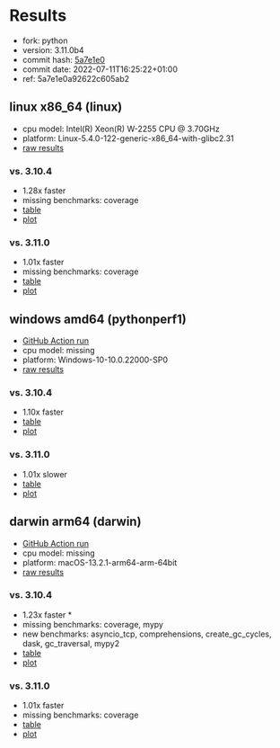 # Results

- fork: python
- version: 3.11.0b4
- commit hash: [5a7e1e0](https://github.com/python/cpython/commit/5a7e1e0)
- commit date: 2022-07-11T16:25:22+01:00
- ref: 5a7e1e0a92622c605ab2

## linux x86_64 (linux)

- cpu model: Intel(R) Xeon(R) W-2255 CPU @ 3.70GHz
- platform: Linux-5.4.0-122-generic-x86_64-with-glibc2.31
- [raw results](bm-20220711-linux-x86_64-python-5a7e1e0a92622c605ab2-3.11.0b4-5a7e1e0.json)

### vs. 3.10.4

- 1.28x faster
- missing benchmarks: coverage
- [table](bm-20220711-linux-x86_64-python-5a7e1e0a92622c605ab2-3.11.0b4-5a7e1e0-vs-3.10.4.md)
- [plot](bm-20220711-linux-x86_64-python-5a7e1e0a92622c605ab2-3.11.0b4-5a7e1e0-vs-3.10.4.png)

### vs. 3.11.0

- 1.01x faster
- missing benchmarks: coverage
- [table](bm-20220711-linux-x86_64-python-5a7e1e0a92622c605ab2-3.11.0b4-5a7e1e0-vs-3.11.0.md)
- [plot](bm-20220711-linux-x86_64-python-5a7e1e0a92622c605ab2-3.11.0b4-5a7e1e0-vs-3.11.0.png)

## windows amd64 (pythonperf1)

- [GitHub Action run](https://github.com/faster-cpython/benchmarking/actions/runs/4483411326)
- cpu model: missing
- platform: Windows-10-10.0.22000-SP0
- [raw results](bm-20220711-pythonperf1-amd64-python-5a7e1e0a92622c605ab2-3.11.0b4-5a7e1e0.json)

### vs. 3.10.4

- 1.10x faster
- [table](bm-20220711-pythonperf1-amd64-python-5a7e1e0a92622c605ab2-3.11.0b4-5a7e1e0-vs-3.10.4.md)
- [plot](bm-20220711-pythonperf1-amd64-python-5a7e1e0a92622c605ab2-3.11.0b4-5a7e1e0-vs-3.10.4.png)

### vs. 3.11.0

- 1.01x slower
- [table](bm-20220711-pythonperf1-amd64-python-5a7e1e0a92622c605ab2-3.11.0b4-5a7e1e0-vs-3.11.0.md)
- [plot](bm-20220711-pythonperf1-amd64-python-5a7e1e0a92622c605ab2-3.11.0b4-5a7e1e0-vs-3.11.0.png)

## darwin arm64 (darwin)

- [GitHub Action run](https://github.com/faster-cpython/benchmarking/actions/runs/4494503936)
- cpu model: missing
- platform: macOS-13.2.1-arm64-arm-64bit
- [raw results](bm-20220711-darwin-arm64-python-5a7e1e0a92622c605ab2-3.11.0b4-5a7e1e0.json)

### vs. 3.10.4

- 1.23x faster \*
- missing benchmarks: coverage, mypy
- new benchmarks: asyncio_tcp, comprehensions, create_gc_cycles, dask, gc_traversal, mypy2
- [table](bm-20220711-darwin-arm64-python-5a7e1e0a92622c605ab2-3.11.0b4-5a7e1e0-vs-3.10.4.md)
- [plot](bm-20220711-darwin-arm64-python-5a7e1e0a92622c605ab2-3.11.0b4-5a7e1e0-vs-3.10.4.png)

### vs. 3.11.0

- 1.01x faster
- missing benchmarks: coverage
- [table](bm-20220711-darwin-arm64-python-5a7e1e0a92622c605ab2-3.11.0b4-5a7e1e0-vs-3.11.0.md)
- [plot](bm-20220711-darwin-arm64-python-5a7e1e0a92622c605ab2-3.11.0b4-5a7e1e0-vs-3.11.0.png)

